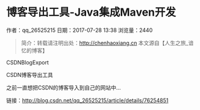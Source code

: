 # 博客导出工具-Java集成Maven开发
作者：qq_26525215
日期：2017-07-28 13:38
浏览量：2440
> 简介：转载请注明出处：http://chenhaoxiang.cn
本文源自【人生之旅_谙忆的博客】


CSDNBlogExport

CSDN博客导出工具

之前一直想把CSDN的博客导入到自己的网站中...

 链接：http://blog.csdn.net/qq_26525215/article/details/76254851
